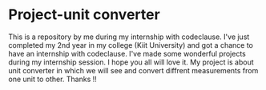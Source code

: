 # Project-unit converter
This is a repository by me during my internship with codeclause.
I've just completed my 2nd year in my college (Kiit University) and got a chance to have an internship with codeclause.
I've made some wonderful projects during my internship session.
I hope you all will love it.
My project is about unit converter in which we will see and convert diffrent measurements from one unit to other.
Thanks !!
